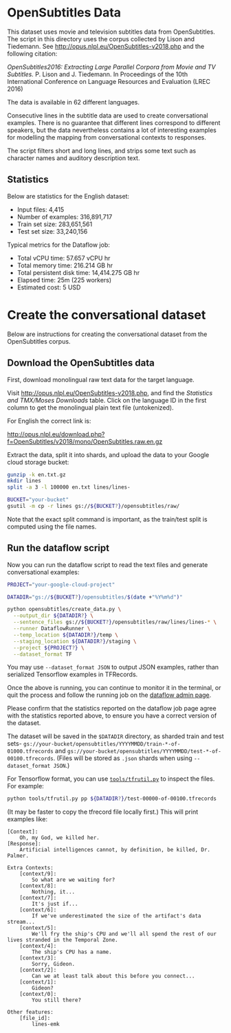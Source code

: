 # OpenSubtitles Data

This dataset uses movie and television subtitles data from OpenSubtitles. The
script in this directory uses the corpus collected by Lison and Tiedemann. See http://opus.nlpl.eu/OpenSubtitles-v2018.php and the following citation:

*OpenSubtitles2016: Extracting Large Parallel Corpora from Movie and TV Subtitles.* P. Lison and J. Tiedemann.  In Proceedings of the 10th International Conference on Language Resources and Evaluation (LREC 2016)

The data is available in 62 different languages.

Consecutive lines in the subtitle data are used to create conversational examples.
There is no guarantee that different lines correspond to different
speakers, but the data nevertheless contains a lot of interesting examples
for modelling the mapping from conversational contexts to responses.

The script filters short and long lines, and strips some text such as
character names and auditory description text.

## Statistics

Below are statistics for the English dataset:

* Input files: 4,415
* Number of examples: 316,891,717
* Train set size: 283,651,561
* Test set size: 33,240,156

Typical metrics for the Dataflow job:

* Total vCPU time:  57.657 vCPU hr
* Total memory time: 216.214 GB hr
* Total persistent disk time: 14,414.275 GB hr
* Elapsed time: 25m (225 workers)
* Estimated cost: 5 USD


# Create the conversational dataset

Below are instructions for creating the conversational dataset from the
OpenSubtitles corpus.

## Download the OpenSubtitles data

First, download monolingual raw text data for the target language.

Visit http://opus.nlpl.eu/OpenSubtitles-v2018.php, and find the *Statistics and TMX/Moses Downloads* table. Click on the language ID in the first column
to get the monolingual plain text file (untokenized).

For English the correct link is:

http://opus.nlpl.eu/download.php?f=OpenSubtitles/v2018/mono/OpenSubtitles.raw.en.gz

Extract the data, split it into shards, and upload the data to your Google cloud storage bucket:

```bash
gunzip -k en.txt.gz
mkdir lines
split -a 3 -l 100000 en.txt lines/lines-

BUCKET="your-bucket"
gsutil -m cp -r lines gs://${BUCKET?}/opensubtitles/raw/
```

Note that the exact split command is important, as the train/test split is
computed using the file names.

## Run the dataflow script

Now you can run the dataflow script to read the text files and generate
conversational examples:

```bash
PROJECT="your-google-cloud-project"

DATADIR="gs://${BUCKET?}/opensubtitles/$(date +"%Y%m%d")"

python opensubtitles/create_data.py \
  --output_dir ${DATADIR?} \
  --sentence_files gs://${BUCKET?}/opensubtitles/raw/lines/lines-* \
  --runner DataflowRunner \
  --temp_location ${DATADIR?}/temp \
  --staging_location ${DATADIR?}/staging \
  --project ${PROJECT?} \
  --dataset_format TF
```

You may use `--dataset_format JSON` to output JSON examples, rather than serialized Tensorflow examples in TFRecords.

Once the above is running, you can continue to monitor it in the terminal, or quit the process and follow the running job on the
[dataflow admin page](https://console.cloud.google.com/dataflow).

Please confirm that the statistics reported on the dataflow job page agree with the statistics reported above, to ensure you have a correct version of the dataset.

The dataset will be saved in the `$DATADIR` directory, as sharded train and test sets- `gs://your-bucket/opensubtitles/YYYYMMDD/train-*-of-01000.tfrecords` and
`gs://your-bucket/opensubtitles/YYYYMMDD/test-*-of-00100.tfrecords`. (Files will be stored as `.json` shards when using `--dataset_format JSON`.)

For Tensorflow format, you can use [`tools/tfrutil.py`](/tools/tfrutil.py) to inspect the files. For example:

```bash
python tools/tfrutil.py pp ${DATADIR?}/test-00000-of-00100.tfrecords
```

(It may be faster to copy the tfrecord file locally first.) This will print examples like:

```
[Context]:
	Oh, my God, we killed her.
[Response]:
	Artificial intelligences cannot, by definition, be killed, Dr. Palmer.

Extra Contexts:
	[context/9]:
		So what are we waiting for?
	[context/8]:
		Nothing, it...
	[context/7]:
		It's just if...
	[context/6]:
		If we've underestimated the size of the artifact's data stream...
	[context/5]:
		We'll fry the ship's CPU and we'll all spend the rest of our lives stranded in the Temporal Zone.
	[context/4]:
		The ship's CPU has a name.
	[context/3]:
		Sorry, Gideon.
	[context/2]:
		Can we at least talk about this before you connect...
	[context/1]:
		Gideon?
	[context/0]:
		You still there?

Other features:
	[file_id]:
		lines-emk
```
